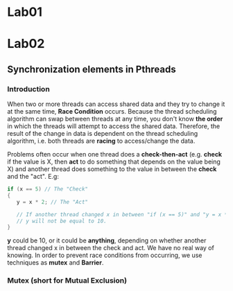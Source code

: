 # Lab01




















# Lab02


## Synchronization elements in Pthreads

### Introduction
When two or more threads can access shared data and they try to change it at the same time, **Race Condition** occurs. Because the thread scheduling algorithm can swap between threads at any time, 
you don't know **the order** in which the threads will attempt to access the shared data. Therefore, the result of the change in data is dependent on the thread scheduling algorithm, i.e. both 
threads are **racing** to access/change the data. 

Problems often occur when one thread does a **check-then-act** (e.g. **check** if the value is X, then **act** to do something that depends on the value being X) and another thread does something to 
the value in between the **check** and the "act". E.g:

```C
if (x == 5) // The "Check"
{
   y = x * 2; // The "Act"

   // If another thread changed x in between "if (x == 5)" and "y = x * 2" above,
   // y will not be equal to 10.
}
```

**y** could be 10, or it could be **anything**, depending on whether another thread changed x in between the check and act. We have no real way of knowing.
In order to prevent race conditions from occurring, we use techniques as **mutex** and **Barrier**.

### Mutex (short for Mutual Exclusion)
















